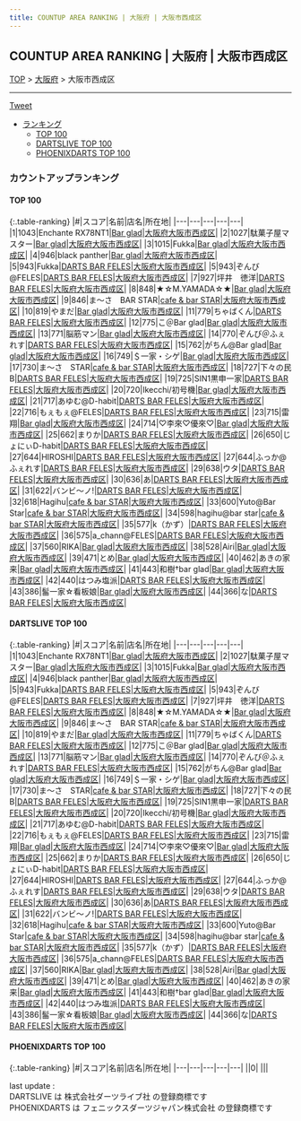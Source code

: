 ```yaml
---
title: COUNTUP AREA RANKING | 大阪府 | 大阪市西成区
---
```

## COUNTUP AREA RANKING | 大阪府 | 大阪市西成区

[TOP](/darts/rank/) > [大阪府](/darts/rank/大阪府/) > 大阪市西成区

___

<a href="https://twitter.com/share?ref_src=twsrc%5Etfw" data-text="COUNTUP AREA RANKING | 大阪府大阪市西成区" class="twitter-share-button" data-hashtags="DARTSLIVE,PHOENIXDARTS,darts,ダーツ" data-show-count="false">Tweet</a>

* [ランキング](#カウントアップランキング)
    * [TOP 100](#top-100)
    * [DARTSLIVE TOP 100](#dartslive-top-100)
    * [PHOENIXDARTS TOP 100](#phoenixdarts-top-100)

### カウントアップランキング

#### TOP 100



{:.table-ranking}
|#|スコア|名前|店名|所在地|
|---|---|---|---|---|
|1|1043|<span class="rank-name-dl">Enchante RX78NT1</span>|<a href="https://search.dartslive.com/jp/shop/3b60accfd093f87f0d9b047a20a7ba1e">Bar glad</a>|<a href="/darts/rank/大阪府/大阪市西成区">大阪府大阪市西成区</a>|
|2|1027|<span class="rank-name-dl">駄菓子屋マスター</span>|<a href="https://search.dartslive.com/jp/shop/3b60accfd093f87f0d9b047a20a7ba1e">Bar glad</a>|<a href="/darts/rank/大阪府/大阪市西成区">大阪府大阪市西成区</a>|
|3|1015|<span class="rank-name-dl">Fukka</span>|<a href="https://search.dartslive.com/jp/shop/3b60accfd093f87f0d9b047a20a7ba1e">Bar glad</a>|<a href="/darts/rank/大阪府/大阪市西成区">大阪府大阪市西成区</a>|
|4|946|<span class="rank-name-dl">black panther</span>|<a href="https://search.dartslive.com/jp/shop/3b60accfd093f87f0d9b047a20a7ba1e">Bar glad</a>|<a href="/darts/rank/大阪府/大阪市西成区">大阪府大阪市西成区</a>|
|5|943|<span class="rank-name-dl">Fukka</span>|<a href="https://search.dartslive.com/jp/shop/befd37484afffe800d9b047a20a7ba1e">DARTS BAR FELES</a>|<a href="/darts/rank/大阪府/大阪市西成区">大阪府大阪市西成区</a>|
|5|943|<span class="rank-name-dl">ぞんび@FELES</span>|<a href="https://search.dartslive.com/jp/shop/befd37484afffe800d9b047a20a7ba1e">DARTS BAR FELES</a>|<a href="/darts/rank/大阪府/大阪市西成区">大阪府大阪市西成区</a>|
|7|927|<span class="rank-name-dl">坪井　徳洋</span>|<a href="https://search.dartslive.com/jp/shop/befd37484afffe800d9b047a20a7ba1e">DARTS BAR FELES</a>|<a href="/darts/rank/大阪府/大阪市西成区">大阪府大阪市西成区</a>|
|8|848|<span class="rank-name-dl">★☆M.YAMADA☆★</span>|<a href="https://search.dartslive.com/jp/shop/3b60accfd093f87f0d9b047a20a7ba1e">Bar glad</a>|<a href="/darts/rank/大阪府/大阪市西成区">大阪府大阪市西成区</a>|
|9|846|<span class="rank-name-dl">ま〜さ　BAR STAR</span>|<a href="https://search.dartslive.com/jp/shop/5ffd6e5708f364b125d56fb0e5c39bac">cafe & bar STAR</a>|<a href="/darts/rank/大阪府/大阪市西成区">大阪府大阪市西成区</a>|
|10|819|<span class="rank-name-dl">やまだ</span>|<a href="https://search.dartslive.com/jp/shop/3b60accfd093f87f0d9b047a20a7ba1e">Bar glad</a>|<a href="/darts/rank/大阪府/大阪市西成区">大阪府大阪市西成区</a>|
|11|779|<span class="rank-name-dl">ちゃばくん</span>|<a href="https://search.dartslive.com/jp/shop/befd37484afffe800d9b047a20a7ba1e">DARTS BAR FELES</a>|<a href="/darts/rank/大阪府/大阪市西成区">大阪府大阪市西成区</a>|
|12|775|<span class="rank-name-dl">こ＠Bar glad</span>|<a href="https://search.dartslive.com/jp/shop/3b60accfd093f87f0d9b047a20a7ba1e">Bar glad</a>|<a href="/darts/rank/大阪府/大阪市西成区">大阪府大阪市西成区</a>|
|13|771|<span class="rank-name-dl">脳筋マン</span>|<a href="https://search.dartslive.com/jp/shop/3b60accfd093f87f0d9b047a20a7ba1e">Bar glad</a>|<a href="/darts/rank/大阪府/大阪市西成区">大阪府大阪市西成区</a>|
|14|770|<span class="rank-name-dl">ぞんび＠ふぇれす</span>|<a href="https://search.dartslive.com/jp/shop/befd37484afffe800d9b047a20a7ba1e">DARTS BAR FELES</a>|<a href="/darts/rank/大阪府/大阪市西成区">大阪府大阪市西成区</a>|
|15|762|<span class="rank-name-dl">がちん@Bar glad</span>|<a href="https://search.dartslive.com/jp/shop/3b60accfd093f87f0d9b047a20a7ba1e">Bar glad</a>|<a href="/darts/rank/大阪府/大阪市西成区">大阪府大阪市西成区</a>|
|16|749|<span class="rank-name-dl">＄一家・シゲ</span>|<a href="https://search.dartslive.com/jp/shop/3b60accfd093f87f0d9b047a20a7ba1e">Bar glad</a>|<a href="/darts/rank/大阪府/大阪市西成区">大阪府大阪市西成区</a>|
|17|730|<span class="rank-name-dl">ま〜さ　STAR</span>|<a href="https://search.dartslive.com/jp/shop/5ffd6e5708f364b125d56fb0e5c39bac">cafe & bar STAR</a>|<a href="/darts/rank/大阪府/大阪市西成区">大阪府大阪市西成区</a>|
|18|727|<span class="rank-name-dl">下々の民 B</span>|<a href="https://search.dartslive.com/jp/shop/befd37484afffe800d9b047a20a7ba1e">DARTS BAR FELES</a>|<a href="/darts/rank/大阪府/大阪市西成区">大阪府大阪市西成区</a>|
|19|725|<span class="rank-name-dl">SIN1黒申一家</span>|<a href="https://search.dartslive.com/jp/shop/befd37484afffe800d9b047a20a7ba1e">DARTS BAR FELES</a>|<a href="/darts/rank/大阪府/大阪市西成区">大阪府大阪市西成区</a>|
|20|720|<span class="rank-name-dl">Ikecchi/初号機</span>|<a href="https://search.dartslive.com/jp/shop/3b60accfd093f87f0d9b047a20a7ba1e">Bar glad</a>|<a href="/darts/rank/大阪府/大阪市西成区">大阪府大阪市西成区</a>|
|21|717|<span class="rank-name-dl">あゆむ@D-habit</span>|<a href="https://search.dartslive.com/jp/shop/befd37484afffe800d9b047a20a7ba1e">DARTS BAR FELES</a>|<a href="/darts/rank/大阪府/大阪市西成区">大阪府大阪市西成区</a>|
|22|716|<span class="rank-name-dl">もぇもぇ@FELES</span>|<a href="https://search.dartslive.com/jp/shop/befd37484afffe800d9b047a20a7ba1e">DARTS BAR FELES</a>|<a href="/darts/rank/大阪府/大阪市西成区">大阪府大阪市西成区</a>|
|23|715|<span class="rank-name-dl">雷翔</span>|<a href="https://search.dartslive.com/jp/shop/3b60accfd093f87f0d9b047a20a7ba1e">Bar glad</a>|<a href="/darts/rank/大阪府/大阪市西成区">大阪府大阪市西成区</a>|
|24|714|<span class="rank-name-dl">♡李來♡優來♡</span>|<a href="https://search.dartslive.com/jp/shop/3b60accfd093f87f0d9b047a20a7ba1e">Bar glad</a>|<a href="/darts/rank/大阪府/大阪市西成区">大阪府大阪市西成区</a>|
|25|662|<span class="rank-name-dl">まりか</span>|<a href="https://search.dartslive.com/jp/shop/befd37484afffe800d9b047a20a7ba1e">DARTS BAR FELES</a>|<a href="/darts/rank/大阪府/大阪市西成区">大阪府大阪市西成区</a>|
|26|650|<span class="rank-name-dl">じょにぃD-habit</span>|<a href="https://search.dartslive.com/jp/shop/befd37484afffe800d9b047a20a7ba1e">DARTS BAR FELES</a>|<a href="/darts/rank/大阪府/大阪市西成区">大阪府大阪市西成区</a>|
|27|644|<span class="rank-name-dl">HIROSHI</span>|<a href="https://search.dartslive.com/jp/shop/befd37484afffe800d9b047a20a7ba1e">DARTS BAR FELES</a>|<a href="/darts/rank/大阪府/大阪市西成区">大阪府大阪市西成区</a>|
|27|644|<span class="rank-name-dl">ふっか@ふぇれす</span>|<a href="https://search.dartslive.com/jp/shop/befd37484afffe800d9b047a20a7ba1e">DARTS BAR FELES</a>|<a href="/darts/rank/大阪府/大阪市西成区">大阪府大阪市西成区</a>|
|29|638|<span class="rank-name-dl">ウタ</span>|<a href="https://search.dartslive.com/jp/shop/befd37484afffe800d9b047a20a7ba1e">DARTS BAR FELES</a>|<a href="/darts/rank/大阪府/大阪市西成区">大阪府大阪市西成区</a>|
|30|636|<span class="rank-name-dl">あ</span>|<a href="https://search.dartslive.com/jp/shop/befd37484afffe800d9b047a20a7ba1e">DARTS BAR FELES</a>|<a href="/darts/rank/大阪府/大阪市西成区">大阪府大阪市西成区</a>|
|31|622|<span class="rank-name-dl">バンビ〜ノ!</span>|<a href="https://search.dartslive.com/jp/shop/befd37484afffe800d9b047a20a7ba1e">DARTS BAR FELES</a>|<a href="/darts/rank/大阪府/大阪市西成区">大阪府大阪市西成区</a>|
|32|618|<span class="rank-name-dl">Hagihu</span>|<a href="https://search.dartslive.com/jp/shop/5ffd6e5708f364b125d56fb0e5c39bac">cafe & bar STAR</a>|<a href="/darts/rank/大阪府/大阪市西成区">大阪府大阪市西成区</a>|
|33|600|<span class="rank-name-dl">Yuto@Bar Star</span>|<a href="https://search.dartslive.com/jp/shop/5ffd6e5708f364b125d56fb0e5c39bac">cafe & bar STAR</a>|<a href="/darts/rank/大阪府/大阪市西成区">大阪府大阪市西成区</a>|
|34|598|<span class="rank-name-dl">hagihu@bar star</span>|<a href="https://search.dartslive.com/jp/shop/5ffd6e5708f364b125d56fb0e5c39bac">cafe & bar STAR</a>|<a href="/darts/rank/大阪府/大阪市西成区">大阪府大阪市西成区</a>|
|35|577|<span class="rank-name-dl">k（かず）</span>|<a href="https://search.dartslive.com/jp/shop/befd37484afffe800d9b047a20a7ba1e">DARTS BAR FELES</a>|<a href="/darts/rank/大阪府/大阪市西成区">大阪府大阪市西成区</a>|
|36|575|<span class="rank-name-dl">a_chann@FELES</span>|<a href="https://search.dartslive.com/jp/shop/befd37484afffe800d9b047a20a7ba1e">DARTS BAR FELES</a>|<a href="/darts/rank/大阪府/大阪市西成区">大阪府大阪市西成区</a>|
|37|560|<span class="rank-name-dl">RIKA</span>|<a href="https://search.dartslive.com/jp/shop/3b60accfd093f87f0d9b047a20a7ba1e">Bar glad</a>|<a href="/darts/rank/大阪府/大阪市西成区">大阪府大阪市西成区</a>|
|38|528|<span class="rank-name-dl">Airi</span>|<a href="https://search.dartslive.com/jp/shop/3b60accfd093f87f0d9b047a20a7ba1e">Bar glad</a>|<a href="/darts/rank/大阪府/大阪市西成区">大阪府大阪市西成区</a>|
|39|471|<span class="rank-name-dl">とめ</span>|<a href="https://search.dartslive.com/jp/shop/3b60accfd093f87f0d9b047a20a7ba1e">Bar glad</a>|<a href="/darts/rank/大阪府/大阪市西成区">大阪府大阪市西成区</a>|
|40|462|<span class="rank-name-dl">あきの家来</span>|<a href="https://search.dartslive.com/jp/shop/3b60accfd093f87f0d9b047a20a7ba1e">Bar glad</a>|<a href="/darts/rank/大阪府/大阪市西成区">大阪府大阪市西成区</a>|
|41|443|<span class="rank-name-dl">和樹†bar glad</span>|<a href="https://search.dartslive.com/jp/shop/3b60accfd093f87f0d9b047a20a7ba1e">Bar glad</a>|<a href="/darts/rank/大阪府/大阪市西成区">大阪府大阪市西成区</a>|
|42|440|<span class="rank-name-dl">はつみ塩派</span>|<a href="https://search.dartslive.com/jp/shop/befd37484afffe800d9b047a20a7ba1e">DARTS BAR FELES</a>|<a href="/darts/rank/大阪府/大阪市西成区">大阪府大阪市西成区</a>|
|43|386|<span class="rank-name-dl">髷一家☆看板娘</span>|<a href="https://search.dartslive.com/jp/shop/3b60accfd093f87f0d9b047a20a7ba1e">Bar glad</a>|<a href="/darts/rank/大阪府/大阪市西成区">大阪府大阪市西成区</a>|
|44|366|<span class="rank-name-dl">な</span>|<a href="https://search.dartslive.com/jp/shop/befd37484afffe800d9b047a20a7ba1e">DARTS BAR FELES</a>|<a href="/darts/rank/大阪府/大阪市西成区">大阪府大阪市西成区</a>|


#### DARTSLIVE TOP 100



{:.table-ranking}
|#|スコア|名前|店名|所在地|
|---|---|---|---|---|
|1|1043|<span class="rank-name-dl">Enchante RX78NT1</span>|<a href="https://search.dartslive.com/jp/shop/3b60accfd093f87f0d9b047a20a7ba1e">Bar glad</a>|<a href="/darts/rank/大阪府/大阪市西成区">大阪府大阪市西成区</a>|
|2|1027|<span class="rank-name-dl">駄菓子屋マスター</span>|<a href="https://search.dartslive.com/jp/shop/3b60accfd093f87f0d9b047a20a7ba1e">Bar glad</a>|<a href="/darts/rank/大阪府/大阪市西成区">大阪府大阪市西成区</a>|
|3|1015|<span class="rank-name-dl">Fukka</span>|<a href="https://search.dartslive.com/jp/shop/3b60accfd093f87f0d9b047a20a7ba1e">Bar glad</a>|<a href="/darts/rank/大阪府/大阪市西成区">大阪府大阪市西成区</a>|
|4|946|<span class="rank-name-dl">black panther</span>|<a href="https://search.dartslive.com/jp/shop/3b60accfd093f87f0d9b047a20a7ba1e">Bar glad</a>|<a href="/darts/rank/大阪府/大阪市西成区">大阪府大阪市西成区</a>|
|5|943|<span class="rank-name-dl">Fukka</span>|<a href="https://search.dartslive.com/jp/shop/befd37484afffe800d9b047a20a7ba1e">DARTS BAR FELES</a>|<a href="/darts/rank/大阪府/大阪市西成区">大阪府大阪市西成区</a>|
|5|943|<span class="rank-name-dl">ぞんび@FELES</span>|<a href="https://search.dartslive.com/jp/shop/befd37484afffe800d9b047a20a7ba1e">DARTS BAR FELES</a>|<a href="/darts/rank/大阪府/大阪市西成区">大阪府大阪市西成区</a>|
|7|927|<span class="rank-name-dl">坪井　徳洋</span>|<a href="https://search.dartslive.com/jp/shop/befd37484afffe800d9b047a20a7ba1e">DARTS BAR FELES</a>|<a href="/darts/rank/大阪府/大阪市西成区">大阪府大阪市西成区</a>|
|8|848|<span class="rank-name-dl">★☆M.YAMADA☆★</span>|<a href="https://search.dartslive.com/jp/shop/3b60accfd093f87f0d9b047a20a7ba1e">Bar glad</a>|<a href="/darts/rank/大阪府/大阪市西成区">大阪府大阪市西成区</a>|
|9|846|<span class="rank-name-dl">ま〜さ　BAR STAR</span>|<a href="https://search.dartslive.com/jp/shop/5ffd6e5708f364b125d56fb0e5c39bac">cafe & bar STAR</a>|<a href="/darts/rank/大阪府/大阪市西成区">大阪府大阪市西成区</a>|
|10|819|<span class="rank-name-dl">やまだ</span>|<a href="https://search.dartslive.com/jp/shop/3b60accfd093f87f0d9b047a20a7ba1e">Bar glad</a>|<a href="/darts/rank/大阪府/大阪市西成区">大阪府大阪市西成区</a>|
|11|779|<span class="rank-name-dl">ちゃばくん</span>|<a href="https://search.dartslive.com/jp/shop/befd37484afffe800d9b047a20a7ba1e">DARTS BAR FELES</a>|<a href="/darts/rank/大阪府/大阪市西成区">大阪府大阪市西成区</a>|
|12|775|<span class="rank-name-dl">こ＠Bar glad</span>|<a href="https://search.dartslive.com/jp/shop/3b60accfd093f87f0d9b047a20a7ba1e">Bar glad</a>|<a href="/darts/rank/大阪府/大阪市西成区">大阪府大阪市西成区</a>|
|13|771|<span class="rank-name-dl">脳筋マン</span>|<a href="https://search.dartslive.com/jp/shop/3b60accfd093f87f0d9b047a20a7ba1e">Bar glad</a>|<a href="/darts/rank/大阪府/大阪市西成区">大阪府大阪市西成区</a>|
|14|770|<span class="rank-name-dl">ぞんび＠ふぇれす</span>|<a href="https://search.dartslive.com/jp/shop/befd37484afffe800d9b047a20a7ba1e">DARTS BAR FELES</a>|<a href="/darts/rank/大阪府/大阪市西成区">大阪府大阪市西成区</a>|
|15|762|<span class="rank-name-dl">がちん@Bar glad</span>|<a href="https://search.dartslive.com/jp/shop/3b60accfd093f87f0d9b047a20a7ba1e">Bar glad</a>|<a href="/darts/rank/大阪府/大阪市西成区">大阪府大阪市西成区</a>|
|16|749|<span class="rank-name-dl">＄一家・シゲ</span>|<a href="https://search.dartslive.com/jp/shop/3b60accfd093f87f0d9b047a20a7ba1e">Bar glad</a>|<a href="/darts/rank/大阪府/大阪市西成区">大阪府大阪市西成区</a>|
|17|730|<span class="rank-name-dl">ま〜さ　STAR</span>|<a href="https://search.dartslive.com/jp/shop/5ffd6e5708f364b125d56fb0e5c39bac">cafe & bar STAR</a>|<a href="/darts/rank/大阪府/大阪市西成区">大阪府大阪市西成区</a>|
|18|727|<span class="rank-name-dl">下々の民 B</span>|<a href="https://search.dartslive.com/jp/shop/befd37484afffe800d9b047a20a7ba1e">DARTS BAR FELES</a>|<a href="/darts/rank/大阪府/大阪市西成区">大阪府大阪市西成区</a>|
|19|725|<span class="rank-name-dl">SIN1黒申一家</span>|<a href="https://search.dartslive.com/jp/shop/befd37484afffe800d9b047a20a7ba1e">DARTS BAR FELES</a>|<a href="/darts/rank/大阪府/大阪市西成区">大阪府大阪市西成区</a>|
|20|720|<span class="rank-name-dl">Ikecchi/初号機</span>|<a href="https://search.dartslive.com/jp/shop/3b60accfd093f87f0d9b047a20a7ba1e">Bar glad</a>|<a href="/darts/rank/大阪府/大阪市西成区">大阪府大阪市西成区</a>|
|21|717|<span class="rank-name-dl">あゆむ@D-habit</span>|<a href="https://search.dartslive.com/jp/shop/befd37484afffe800d9b047a20a7ba1e">DARTS BAR FELES</a>|<a href="/darts/rank/大阪府/大阪市西成区">大阪府大阪市西成区</a>|
|22|716|<span class="rank-name-dl">もぇもぇ@FELES</span>|<a href="https://search.dartslive.com/jp/shop/befd37484afffe800d9b047a20a7ba1e">DARTS BAR FELES</a>|<a href="/darts/rank/大阪府/大阪市西成区">大阪府大阪市西成区</a>|
|23|715|<span class="rank-name-dl">雷翔</span>|<a href="https://search.dartslive.com/jp/shop/3b60accfd093f87f0d9b047a20a7ba1e">Bar glad</a>|<a href="/darts/rank/大阪府/大阪市西成区">大阪府大阪市西成区</a>|
|24|714|<span class="rank-name-dl">♡李來♡優來♡</span>|<a href="https://search.dartslive.com/jp/shop/3b60accfd093f87f0d9b047a20a7ba1e">Bar glad</a>|<a href="/darts/rank/大阪府/大阪市西成区">大阪府大阪市西成区</a>|
|25|662|<span class="rank-name-dl">まりか</span>|<a href="https://search.dartslive.com/jp/shop/befd37484afffe800d9b047a20a7ba1e">DARTS BAR FELES</a>|<a href="/darts/rank/大阪府/大阪市西成区">大阪府大阪市西成区</a>|
|26|650|<span class="rank-name-dl">じょにぃD-habit</span>|<a href="https://search.dartslive.com/jp/shop/befd37484afffe800d9b047a20a7ba1e">DARTS BAR FELES</a>|<a href="/darts/rank/大阪府/大阪市西成区">大阪府大阪市西成区</a>|
|27|644|<span class="rank-name-dl">HIROSHI</span>|<a href="https://search.dartslive.com/jp/shop/befd37484afffe800d9b047a20a7ba1e">DARTS BAR FELES</a>|<a href="/darts/rank/大阪府/大阪市西成区">大阪府大阪市西成区</a>|
|27|644|<span class="rank-name-dl">ふっか@ふぇれす</span>|<a href="https://search.dartslive.com/jp/shop/befd37484afffe800d9b047a20a7ba1e">DARTS BAR FELES</a>|<a href="/darts/rank/大阪府/大阪市西成区">大阪府大阪市西成区</a>|
|29|638|<span class="rank-name-dl">ウタ</span>|<a href="https://search.dartslive.com/jp/shop/befd37484afffe800d9b047a20a7ba1e">DARTS BAR FELES</a>|<a href="/darts/rank/大阪府/大阪市西成区">大阪府大阪市西成区</a>|
|30|636|<span class="rank-name-dl">あ</span>|<a href="https://search.dartslive.com/jp/shop/befd37484afffe800d9b047a20a7ba1e">DARTS BAR FELES</a>|<a href="/darts/rank/大阪府/大阪市西成区">大阪府大阪市西成区</a>|
|31|622|<span class="rank-name-dl">バンビ〜ノ!</span>|<a href="https://search.dartslive.com/jp/shop/befd37484afffe800d9b047a20a7ba1e">DARTS BAR FELES</a>|<a href="/darts/rank/大阪府/大阪市西成区">大阪府大阪市西成区</a>|
|32|618|<span class="rank-name-dl">Hagihu</span>|<a href="https://search.dartslive.com/jp/shop/5ffd6e5708f364b125d56fb0e5c39bac">cafe & bar STAR</a>|<a href="/darts/rank/大阪府/大阪市西成区">大阪府大阪市西成区</a>|
|33|600|<span class="rank-name-dl">Yuto@Bar Star</span>|<a href="https://search.dartslive.com/jp/shop/5ffd6e5708f364b125d56fb0e5c39bac">cafe & bar STAR</a>|<a href="/darts/rank/大阪府/大阪市西成区">大阪府大阪市西成区</a>|
|34|598|<span class="rank-name-dl">hagihu@bar star</span>|<a href="https://search.dartslive.com/jp/shop/5ffd6e5708f364b125d56fb0e5c39bac">cafe & bar STAR</a>|<a href="/darts/rank/大阪府/大阪市西成区">大阪府大阪市西成区</a>|
|35|577|<span class="rank-name-dl">k（かず）</span>|<a href="https://search.dartslive.com/jp/shop/befd37484afffe800d9b047a20a7ba1e">DARTS BAR FELES</a>|<a href="/darts/rank/大阪府/大阪市西成区">大阪府大阪市西成区</a>|
|36|575|<span class="rank-name-dl">a_chann@FELES</span>|<a href="https://search.dartslive.com/jp/shop/befd37484afffe800d9b047a20a7ba1e">DARTS BAR FELES</a>|<a href="/darts/rank/大阪府/大阪市西成区">大阪府大阪市西成区</a>|
|37|560|<span class="rank-name-dl">RIKA</span>|<a href="https://search.dartslive.com/jp/shop/3b60accfd093f87f0d9b047a20a7ba1e">Bar glad</a>|<a href="/darts/rank/大阪府/大阪市西成区">大阪府大阪市西成区</a>|
|38|528|<span class="rank-name-dl">Airi</span>|<a href="https://search.dartslive.com/jp/shop/3b60accfd093f87f0d9b047a20a7ba1e">Bar glad</a>|<a href="/darts/rank/大阪府/大阪市西成区">大阪府大阪市西成区</a>|
|39|471|<span class="rank-name-dl">とめ</span>|<a href="https://search.dartslive.com/jp/shop/3b60accfd093f87f0d9b047a20a7ba1e">Bar glad</a>|<a href="/darts/rank/大阪府/大阪市西成区">大阪府大阪市西成区</a>|
|40|462|<span class="rank-name-dl">あきの家来</span>|<a href="https://search.dartslive.com/jp/shop/3b60accfd093f87f0d9b047a20a7ba1e">Bar glad</a>|<a href="/darts/rank/大阪府/大阪市西成区">大阪府大阪市西成区</a>|
|41|443|<span class="rank-name-dl">和樹†bar glad</span>|<a href="https://search.dartslive.com/jp/shop/3b60accfd093f87f0d9b047a20a7ba1e">Bar glad</a>|<a href="/darts/rank/大阪府/大阪市西成区">大阪府大阪市西成区</a>|
|42|440|<span class="rank-name-dl">はつみ塩派</span>|<a href="https://search.dartslive.com/jp/shop/befd37484afffe800d9b047a20a7ba1e">DARTS BAR FELES</a>|<a href="/darts/rank/大阪府/大阪市西成区">大阪府大阪市西成区</a>|
|43|386|<span class="rank-name-dl">髷一家☆看板娘</span>|<a href="https://search.dartslive.com/jp/shop/3b60accfd093f87f0d9b047a20a7ba1e">Bar glad</a>|<a href="/darts/rank/大阪府/大阪市西成区">大阪府大阪市西成区</a>|
|44|366|<span class="rank-name-dl">な</span>|<a href="https://search.dartslive.com/jp/shop/befd37484afffe800d9b047a20a7ba1e">DARTS BAR FELES</a>|<a href="/darts/rank/大阪府/大阪市西成区">大阪府大阪市西成区</a>|


#### PHOENIXDARTS TOP 100



{:.table-ranking}
|#|スコア|名前|店名|所在地|
|---|---|---|---|---|
||0|<span class="rank-name-dl"> </span>|<a href=""></a>|<a href="/darts/rank//"></a>|


<div class="footer border-top border-gray-light mt-5 pt-3 text-right text-gray">
    last update : <span style="font-weight: italic" id="foot_last_modified"></span><br />
    DARTSLIVE は 株式会社ダーツライブ社 の登録商標です<br />
    PHOENIXDARTS は フェニックスダーツジャパン株式会社 の登録商標です<br />
</div>

<script src="https://cdnjs.cloudflare.com/ajax/libs/jquery.tablesorter/2.31.3/js/jquery.tablesorter.min.js" integrity="sha512-qzgd5cYSZcosqpzpn7zF2ZId8f/8CHmFKZ8j7mU4OUXTNRd5g+ZHBPsgKEwoqxCtdQvExE5LprwwPAgoicguNg==" crossorigin="anonymous" referrerpolicy="no-referrer"></script>
<link rel="stylesheet" href="https://cdnjs.cloudflare.com/ajax/libs/jquery.tablesorter/2.31.3/css/theme.default.min.css" integrity="sha512-wghhOJkjQX0Lh3NSWvNKeZ0ZpNn+SPVXX1Qyc9OCaogADktxrBiBdKGDoqVUOyhStvMBmJQ8ZdMHiR3wuEq8+w==" crossorigin="anonymous" referrerpolicy="no-referrer" />
<script>
$(function() {
    $(".table-ranking").tablesorter({sortList:[[0, 0]]});
    $("#foot_last_modified").text(formatDate(new Date(document.lastModified), 'yyyy-MM-dd HH:mm:ss'));
});
</script>

<script async src="https://platform.twitter.com/widgets.js" charset="utf-8"></script>